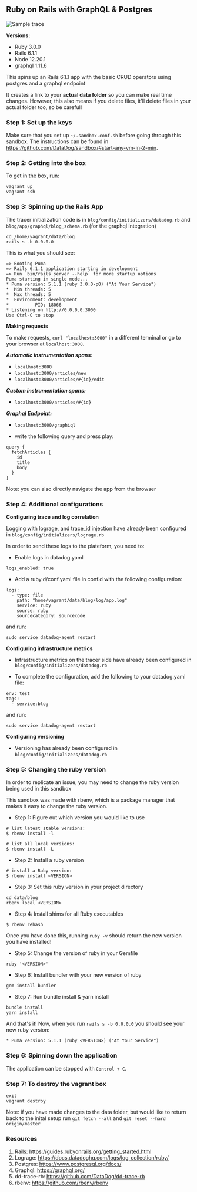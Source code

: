 ## Ruby on Rails with GraphQL & Postgres

![Sample trace](https://p-qkfgo2.t2.n0.cdn.getcloudapp.com/items/7KubKjzw/9bd50652-e0c2-4f3c-b10a-d8e3c168eeee.png?v=624e198fc4e4d5f372c56f31dfda0a49)

**Versions:**
- Ruby 3.0.0
- Rails 6.1.1
- Node 12.20.1
- graphql 1.11.6

This spins up an Rails 6.1.1 app with the basic CRUD operators using postgres and a graphql endpoint

It creates a link to your **actual data folder** so you can make real time changes. However, this also means if you delete files, it'll delete files in your actual folder too, so be careful!

### Step 1: Set up the keys

Make sure that you set up `~/.sandbox.conf.sh` before going through this sandbox. The instructions can be found in https://github.com/DataDog/sandbox/#start-any-vm-in-2-min. 

### Step 2: Getting into the box

To get in the box, run:

```
vagrant up
vagrant ssh
```

### Step 3: Spinning up the Rails App

The tracer initialization code is in `blog/config/initializers/datadog.rb` and `blog/app/graphql/blog_schema.rb` (for the graphql integration)

```
cd /home/vagrant/data/blog
rails s -b 0.0.0.0
```

This is what you should see:

```
=> Booting Puma
=> Rails 6.1.1 application starting in development 
=> Run `bin/rails server --help` for more startup options
Puma starting in single mode...
* Puma version: 5.1.1 (ruby 3.0.0-p0) ("At Your Service")
*  Min threads: 5
*  Max threads: 5
*  Environment: development
*          PID: 18066
* Listening on http://0.0.0.0:3000
Use Ctrl-C to stop
```

**Making requests**

To make requests, `curl "localhost:3000"` in a different terminal or go to your browser at `localhost:3000`.

***Automatic instrumentation spans:***

- `localhost:3000`
- `localhost:3000/articles/new`
- `localhost:3000/articles/#{id}/edit`

***Custom instrumentation spans:***

- `localhost:3000/articles/#{id}`

***Graphql Endpoint:***

- `localhost:3000/graphiql`

- write the following query and press play:

```
query {
  fetchArticles {
    id
    title
    body
  }
}
```

Note: you can also directly navigate the app from the browser

### Step 4: Additional configurations

**Configuring trace and log correlation**

Logging with lograge, and trace_id injection have already been configured in `blog/config/initializers/lograge.rb`

In order to send these logs to the plateform, you need to:

- Enable logs in datadog.yaml
```
logs_enabled: true
```
- Add a ruby.d/conf.yaml file in conf.d with the following configuration:
```
logs:
  - type: file
    path: "home/vagrant/data/blog/log/app.log"
    service: ruby
    source: ruby
    sourcecategory: sourcecode
```
and run: 

`sudo service datadog-agent restart`

**Configuring infrastructure metrics**

- Infrastructure metrics on the tracer side have already been configured in `blog/config/initializers/datadog.rb`

- To complete the configuration, add the following to your datadog.yaml file:
```
env: test
tags:
  - service:blog
```
and run: 

`sudo service datadog-agent restart`

**Configuring versioning**

- Versioning has already been configured in `blog/config/initializers/datadog.rb`

### Step 5: Changing the ruby version

In order to replicate an issue, you may need to change the ruby version being used in this sandbox

This sandbox was made with rbenv, which is a package manager that makes it easy to change the ruby version.

- Step 1: Figure out which version you would like to use

```
# list latest stable versions:
$ rbenv install -l

# list all local versions:
$ rbenv install -L
```

- Step 2: Install a ruby version

```
# install a Ruby version:
$ rbenv install <VERSION>
```

- Step 3: Set this ruby version in your project directory

```
cd data/blog
rbenv local <VERSION>
```

- Step 4: Install shims for all Ruby executables

```
$ rbenv rehash
```

Once you have done this, running `ruby -v` should return the new version you have installed!

- Step 5: Change the version of ruby in your Gemfile
```
ruby '<VERSION>'
```

- Step 6: Install bundler with your new version of ruby
```
gem install bundler
```

- Step 7: Run bundle install & yarn install
```
bundle install
yarn install
```

And that's it! Now, when you run `rails s -b 0.0.0.0` you should see your new ruby version:
```
* Puma version: 5.1.1 (ruby <VERSION>) ("At Your Service")
```

### Step 6: Spinning down the application

The application can be stopped with `Control + C`.

### Step 7: To destroy the vagrant box

```
exit
vagrant destroy
```

Note: if you have made changes to the data folder, but would like to return back to the inital setup run `git fetch --all` and `git reset --hard origin/master
`
### Resources
1. Rails: https://guides.rubyonrails.org/getting_started.html
2. Lograge: https://docs.datadoghq.com/logs/log_collection/ruby/
3. Postgres: https://www.postgresql.org/docs/
4. Graphql: https://graphql.org/
5. dd-trace-rb: https://github.com/DataDog/dd-trace-rb
6. rbenv: https://github.com/rbenv/rbenv
